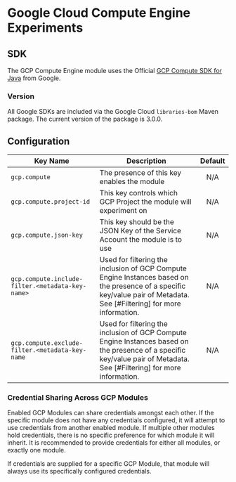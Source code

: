 # Google Cloud Compute Engine Experiments

## SDK

The GCP Compute Engine module uses the Official [GCP Compute SDK for Java] from Google.

### Version

All Google SDKs are included via the Google Cloud `libraries-bom` Maven package. The current version of the package is 3.0.0.

## Configuration

| Key Name | Description | Default |
| --- | --- | :---: |
| `gcp.compute` | The presence of this key enables the module | N/A |
| `gcp.compute.project-id` | This key controls which GCP Project the module will experiment on | N/A |
| `gcp.compute.json-key` | This key should be the JSON Key of the Service Account the module is to use | N/A |
| `gcp.compute.include-filter.<metadata-key-name>` | Used for filtering the inclusion of GCP Compute Engine Instances based on the presence of a specific key/value pair of Metadata. See [#Filtering] for more information. | N/A |
| `gcp.compute.exclude-filter.<metadata-key-name` | Used for filtering the inclusion of GCP Compute Engine Instances based on the presence of a specific key/value pair of Metadata. See [#Filtering] for more information. | N/A |



### Credential Sharing Across GCP Modules

Enabled GCP Modules can share credentials amongst each other. If the specific module does not have any credentials configured, it will attempt to use credentials from another enabled module.
If multiple other modules hold credentials, there is no specific preference for which module it will inherit. It is recommended to provide credentials for either all modules, or exactly one module.

If credentials are supplied for a specific GCP Module, that module will always use its specifically configured credentials.




[GCP Compute SDK for Java]: https://github.com/googleapis/google-cloud-java